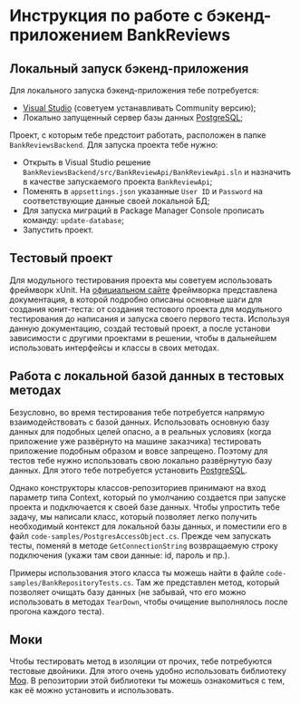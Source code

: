 # Инструкция по работе с бэкенд-приложением BankReviews

## Локальный запуск бэкенд-приложения

Для локального запуска бэкенд-приложения тебе потребуется:
- [Visual Studio](https://visualstudio.microsoft.com/) (советуем устанавливать Community версию);
- Локально запущенный сервер базы данных [PostgreSQL](https://www.postgresql.org/);

Проект, с которым тебе предстоит работать, расположен в папке `BankReviewsBackend`. Для запуска проекта тебе нужно:
- Открыть в Visual Studio решение `BankReviewsBackend/src/BankReviewApi/BankReviewApi.sln` и назначить в качестве запускаемого проекта `BankReviewApi`;
- Поменять в `appsettings.json` указанные `User ID` и `Password` на соответствующие данные своей локальной БД;
- Для запуска миграций в Package Manager Console прописать команду: `update-database`;
- Запустить проект.

## Тестовый проект

Для модульного тестирования проекта мы советуем использовать фреймворк xUnit. На [официальном сайте](https://xunit.net/) фреймворка представлена документация, в которой подробно описаны основные шаги для создания юнит-теста: от создания тестового проекта для модульного тестирования до написания и запуска своего первого теста. Используя данную документацию, создай тестовый проект, а после установи зависимости с другими проектами в решении, чтобы в дальнейшем использовать интерфейсы и классы в своих методах.

## Работа с локальной базой данных в тестовых методах

Безусловно, во время тестирования тебе потребуется напрямую взаимодействовать с базой данных. Использовать основную базу данных для подобных целей опасно, а в реальных условиях (когда приложение уже развёрнуто на машине заказчика) тестировать приложение подобным образом и вовсе запрещено. Поэтому для тестов тебе нужно использовать свою локально развёрнутую базу данных. Для этого тебе потребуется установить [PostgreSQL](https://www.postgresql.org/).

Однако конструкторы классов-репозиториев принимают на вход параметр типа Context, который по умолчанию создается при запуске проекта и подключается к своей базе данных. Чтобы упростить тебе задачу, мы написали класс, который позволяет легко получить необходимый контекст для локальной базы данных, и поместили его в файл `code-samples/PostgresAccessObject.cs`. Прежде чем запускать тесты, поменяй в методе `GetConnectionString` возвращаемую строку подключения (укажи там свои данные: id, пароль и пр.).

Примеры использования этого класса ты можешь найти в файле `code-samples/BankRepositoryTests.cs`. Там же представлен метод, который позволяет очищать базу данных (не забывай, что его можно использовать в методах `TearDown`, чтобы очищение выполнялось после прогона каждого теста).

## Моки

Чтобы тестировать метод в изоляции от прочих, тебе потребуются тестовые двойники. Для этого очень удобно использовать библиотеку [Moq](https://github.com/Moq/moq4/wiki/Quickstart). В репозитории этой библиотеки ты можешь ознакомиться с тем, как её можно установить и использовать.
